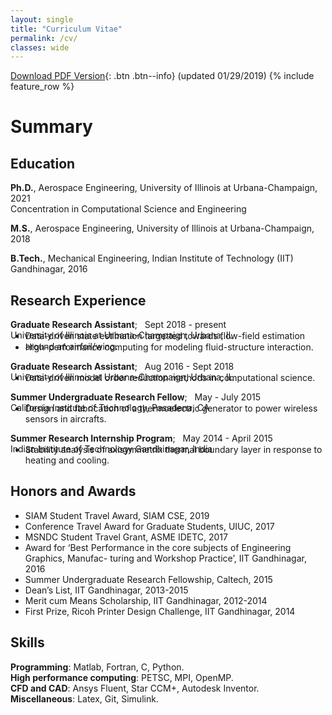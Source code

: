```yaml
---
layout: single
title: "Curriculum Vitae"
permalink: /cv/
classes: wide
---
```


[Download PDF Version](/assets/images/CV_Nirmal.pdf){: .btn .btn--info} (updated 01/29/2019)
{% include feature_row %}
# Summary
## Education
**Ph.D.**, Aerospace Engineering, University of Illinois at Urbana-Champaign, 2021
<br />
Concentration in Computational Science and Engineering

**M.S.**, Aerospace Engineering, University of Illinois at Urbana-Champaign, 2018

**B.Tech.**, Mechanical Engineering, Indian Institute of Technology (IIT) Gandhinagar, 2016 

## Research Experience
**Graduate Research Assistant**;  &nbsp; Sept 2018 - present <br />
University of Illinois at Urbana-Champaign, Urbana, IL
<ul style="margin-top:-30px;">
<li> Data-driven state estimation targetted towards flow-field estimation around an airfoil/wing. </li>
</ul>
<ul style="margin-top:-30px;">
<li> High-performance computing for modeling fluid-structure interaction. </li>
</ul>

**Graduate Research Assistant**;  &nbsp; Aug 2016 - Sept 2018 <br />
University of Illinois at Urbana-Champaign, Urbana, IL
<ul style="margin-top:-30px;">
<li> Data-driven model order reduction methods in computational science. </li>
</ul>

**Summer Undergraduate Research Fellow**;  &nbsp; May - July 2015 <br />
California Institute of Technology, Pasadena, CA
<ul style="margin-top:-30px;">
<li> Design and fabrication of a thermoelectric generator to power wireless sensors in aircrafts. </li>
</ul>

**Summer Research Internship Program**;  &nbsp; May 2014 - April 2015 <br />
Indian Institute of Technology Gandhinagar, India
<ul style="margin-top:-30px;">
<li> Stability analysis of axisymmetrix thermal boundary layer in response to heating and cooling. </li>
</ul>


## Honors and Awards
* SIAM Student Travel Award, SIAM CSE, 2019
* Conference Travel Award for Graduate Students, UIUC, 2017
* MSNDC Student Travel Grant, ASME IDETC, 2017
* Award for ‘Best Performance in the core subjects of Engineering Graphics, Manufac-
turing and Workshop Practice’, IIT Gandhinagar, 2016
* Summer Undergraduate Research Fellowship, Caltech, 2015
* Dean’s List, IIT Gandhinagar, 2013-2015
* Merit cum Means Scholarship, IIT Gandhinagar, 2012-2014
* First Prize, Ricoh Printer Design Challenge, IIT Gandhinagar, 2014

## Skills

**Programming**: Matlab, Fortran, C, Python. <br />
**High performance computing**: PETSC, MPI, OpenMP. <br />
**CFD and CAD**: Ansys Fluent, Star CCM+, Autodesk Inventor. <br />
**Miscellaneous**: Latex, Git, Simulink.

